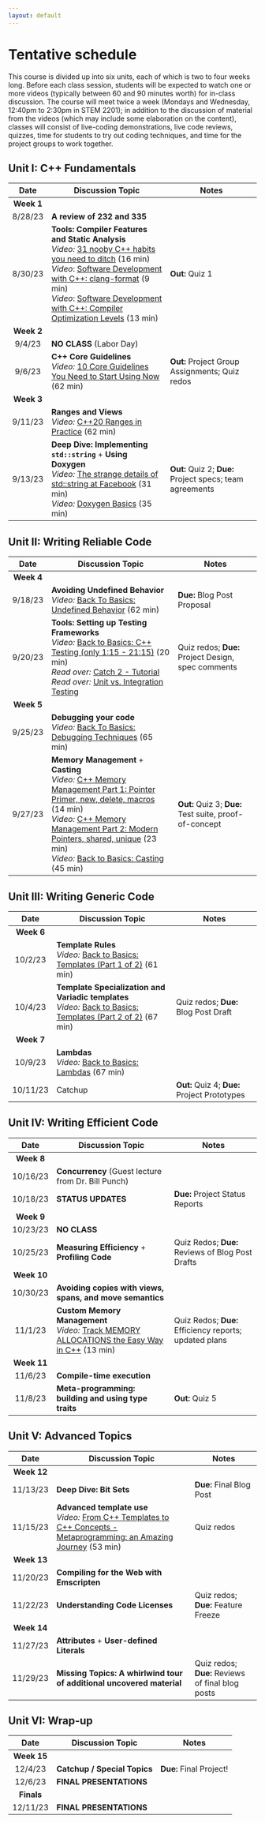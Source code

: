 ```yaml
---
layout: default
---
```



# Tentative schedule

This course is divided up into six units, each of which is two to four weeks long.  Before each class session, students will be expected to watch one or more videos (typically between 60 and 90 minutes worth) for in-class discussion.  The course will meet twice a week (Mondays and Wednesday, 12:40pm to 2:30pm in STEM 2201); in addition to the discussion of material from the videos (which may include some elaboration on the content), classes will consist of live-coding demonstrations, live code reviews, quizzes, time for students to try out coding techniques, and time for the project groups to work together.

## Unit I: C++ Fundamentals

| Date     | Discussion Topic                    |  Notes |
|:--------:|-------------------------------------| ------ |
| **Week 1** | | |
| 8/28/23  | **A review of 232 and 335**         | |
| 8/30/23  | **Tools: Compiler Features and Static Analysis** <br> *Video:* [31 nooby C++ habits you need to ditch](https://www.youtube.com/watch?v=i_wDa2AS_8w) (16 min) <br> *Video*: [Software Development with C++: clang-format](https://www.youtube.com/watch?v=YNv_g6ceL0w) (9 min) <br> *Video*: [Software Development with C++: Compiler Optimization Levels](https://www.youtube.com/watch?v=Gwvn8ruzXT8) (13 min) | **Out:** Quiz 1 |
| **Week 2** | |
| 9/4/23   | **NO CLASS** (Labor Day)            | |
| 9/6/23   | **C++ Core Guidelines** <br> *Video:* [10 Core Guidelines You Need to Start Using Now](https://www.youtube.com/watch?v=XkDEzfpdcSg) (62 min) | **Out:** Project Group Assignments; Quiz redos |
| **Week 3** | |
| 9/11/23  | **Ranges and Views** <br> *Video:* [C++20 Ranges in Practice](https://www.youtube.com/watch?v=L0bhZp6HMDM) (62 min) | |
| 9/13/23  | **Deep Dive: Implementing `std::string`** + **Using Doxygen** <br> *Video:* [The strange details of std::string at Facebook](https://www.youtube.com/watch?v=kPR8h4-qZdk) (31 min) <br> *Video:* [Doxygen Basics](https://www.youtube.com/watch?v=TtRn3HsOm1s) (35 min) | **Out:** Quiz 2; **Due:** Project specs; team agreements |

## Unit II: Writing Reliable Code

| Date     | Discussion Topic                    |  Notes |
|:--------:|-------------------------------------| ------ |
| **Week 4** | | |
| 9/18/23  | **Avoiding Undefined Behavior** <br> *Video:* [Back To Basics: Undefined Behavior](https://www.youtube.com/watch?v=NpL9YnxnOqM) (62 min) | **Due:** Blog Post Proposal |
| 9/20/23  | **Tools: Setting up Testing Frameworks** <br> *Video:* [Back to Basics: C++ Testing (only 1:15 - 21:15)](https://youtu.be/SAM4rWaIvUQ?si=JQmJAK_1-F9aKqip&t=73) (20 min) <br/> *Read over:* [Catch 2 - Tutorial](https://github.com/catchorg/Catch2/blob/devel/docs/tutorial.md#writing-tests) <br/> *Read over:* [Unit vs. Integration Testing](https://circleci.com/blog/unit-testing-vs-integration-testing/) | Quiz redos; **Due:** Project Design, spec comments |
| **Week 5** | | |
| 9/25/23  | **Debugging your code** <br> *Video:* [Back To Basics: Debugging Techniques](https://www.youtube.com/watch?v=M7fV-eQwxrY) (65 min) | |
| 9/27/23  | **Memory Management** + **Casting** <br> *Video:* [C++ Memory Management Part 1: Pointer Primer, new, delete, macros](https://www.youtube.com/watch?v=DuJxoTzrCLY) (14 min) <br> *Video:* [C++ Memory Management Part 2: Modern Pointers, shared, unique](https://www.youtube.com/watch?v=u_FEZDfBPk8) (23 min) <br> *Video:* [Back to Basics: Casting](https://www.youtube.com/watch?v=2h2hdRqRIRk) (45 min) | **Out:** Quiz 3; **Due:** Test suite, proof-of-concept |

## Unit III: Writing Generic Code

| Date     | Discussion Topic                    |  Notes |
|:--------:|-------------------------------------| ------ |
| **Week 6** | | |
| 10/2/23  | **Template Rules** <br> *Video:* [Back to Basics: Templates (Part 1 of 2)](https://www.youtube.com/watch?v=XN319NYEOcE) (61 min) | |
| 10/4/23  | **Template Specialization and Variadic templates** <br> *Video:* [Back to Basics: Templates (Part 2 of 2)](https://www.youtube.com/watch?v=FfI6Lov1O9M) (67 min) | Quiz redos; **Due:** Blog Post Draft |
| **Week 7** | | |
| 10/9/23  | **Lambdas** <br> *Video:* [Back to Basics: Lambdas](https://www.youtube.com/watch?v=IgNUBw3vcO4) (67 min) | |
| 10/11/23 | Catchup | **Out:** Quiz 4; **Due:** Project Prototypes |

## Unit IV: Writing Efficient Code

| Date     | Discussion Topic                    |  Notes |
|:--------:|-------------------------------------| ------ |
| **Week 8** | | |
| 10/16/23 | **Concurrency** (Guest lecture from Dr. Bill Punch) | |
| 10/18/23 | **STATUS UPDATES** | **Due:** Project Status Reports |
| **Week 9** | | |
| 10/23/23 | **NO CLASS** | |
| 10/25/23 | **Measuring Efficiency** + **Profiling Code** | Quiz Redos; **Due:** Reviews of Blog Post Drafts |
| **Week 10** | | |
| 10/30/23 | **Avoiding copies with views, spans, and move semantics** |  |
| 11/1/23  | **Custom Memory Management** <br> *Video:* [Track MEMORY ALLOCATIONS the Easy Way in C++](https://www.youtube.com/watch?v=sLlGEUO_EGE) (13 min) | Quiz Redos; **Due:** Efficiency reports; updated plans |
| **Week 11** | | |
| 11/6/23  | **Compile-time execution** |
| 11/8/23  | **Meta-programming: building and using type traits** | **Out:** Quiz 5 |

## Unit V: Advanced Topics

| Date     | Discussion Topic                    |  Notes |
|:--------:|-------------------------------------| ------ |
| **Week 12** | | |
| 11/13/23 | **Deep Dive: Bit Sets** | **Due:** Final Blog Post |
| 11/15/23 | **Advanced template use** <br> *Video:* [From C++ Templates to C++ Concepts - Metaprogramming: an Amazing Journey](https://www.youtube.com/watch?v=_doRiQS4GS8) (53 min) | Quiz redos |
| **Week 13** | | |
| 11/20/23 | **Compiling for the Web with Emscripten** | |
| 11/22/23 | **Understanding Code Licenses** | Quiz redos; **Due:** Feature Freeze |
| **Week 14** | | |
| 11/27/23 | **Attributes** + **User-defined Literals** | |
| 11/29/23 | **Missing Topics: A whirlwind tour of additional uncovered material** | Quiz redos; **Due:** Reviews of final blog posts |

## Unit VI: Wrap-up

| Date     | Discussion Topic                    |  Notes |
|:--------:|-------------------------------------| ------ |
| **Week 15** | | |
| 12/4/23  | **Catchup / Special Topics** | **Due:** Final Project! |
| 12/6/23  | **FINAL PRESENTATIONS** | |
| **Finals** | | |
| 12/11/23 | **FINAL PRESENTATIONS** | |
